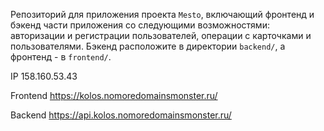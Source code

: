 Репозиторий для приложения проекта `Mesto`, включающий фронтенд и бэкенд части приложения со следующими возможностями: авторизации и регистрации пользователей, операции с карточками и пользователями. Бэкенд расположите в директории `backend/`, а фронтенд - в `frontend/`. 

IP 158.160.53.43

Frontend https://kolos.nomoredomainsmonster.ru/

Backend https://api.kolos.nomoredomainsmonster.ru/
